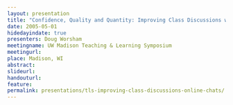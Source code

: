 ```yaml
---
layout: presentation
title: "Confidence, Quality and Quantity: Improving Class Discussions with Online Chats"
date: 2005-05-01
hidedayindate: true
presenters: Doug Worsham
meetingname: UW Madison Teaching & Learning Symposium
meetingurl: 
place: Madison, WI
abstract: 
slideurl:
handouturl:
feature: 
permalink: presentations/tls-improving-class-discussions-online-chats/
---
```

